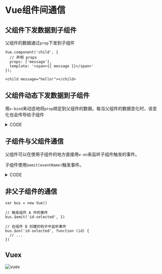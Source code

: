 # Vue组件间通信

## 父组件下发数据到子组件
父组件的数据通过`prop`下发到子组件
```
Vue.component('child', {
  // 声明 props
  props: ['message'],
  template: '<span>{{ message }}</span>'
});

<child message="hello!"></child>
```

## 父组件动态下发数据到子组件
用`v-bind`来动态地将`prop`绑定到父组件的数据。每当父组件的数据变化时，该变化也会传导给子组件

<details>
<summary>CODE</summary>

```
<div>
  <input v-model="parentMsg">
  <br>
  <child v-bind:my-message="parentMsg"></child>
</div>

<child :my-message="parentMsg"></child>
```

OR

```
<template>
    <div class="parent">
        <child :pname="name"></child>
    </div>
</template>
<script>
import child from './child.vue';
export default {
    data() {
        return {
            name: 'parent'
        }
    },
    components: {
        child
    }
}
</script>
```

</details>

## 子组件与父组件通信

父组件可以在使用子组件的地方直接用`v-on`来监听子组件触发的事件。

子组件使用`$emit(eventName)`触发事件。

<details>
<summary>CODE</summary>

```
<div id="counter-event-example">
  <p>{{ total }}</p>
  <button-counter v-on:increment="incrementTotal"></button-counter>
  <button-counter v-on:increment="incrementTotal"></button-counter>
</div>
```
```
Vue.component('button-counter', {
  template: '<button v-on:click="incrementCounter">{{ counter }}</button>',
  data: function () {
    return {
      counter: 0
    }
  },
  methods: {
    incrementCounter: function () {
      this.counter += 1
      this.$emit('increment')
    }
  },
})
new Vue({
  el: '#counter-event-example',
  data: {
    total: 0
  },
  methods: {
    incrementTotal: function () {
      this.total += 1
    }
  }
})
```

</details>

## 非父子组件的通信

```
var bus = new Vue()

// 触发组件 A 中的事件
bus.$emit('id-selected', 1)

// 在组件 B 创建的钩子中监听事件
bus.$on('id-selected', function (id) {
  // ...
})
```

## Vuex

![vuex](https://vuex.vuejs.org/zh-cn/images/vuex.png)